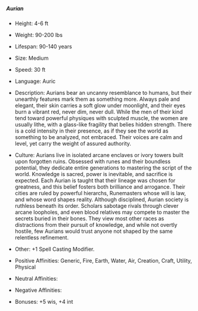 ##### Aurian

- Height: 4-6 ft
    
- Weight: 90-200 lbs
    
- Lifespan: 90-140 years
    
- Size: Medium
    
- Speed: 30 ft
    
- Language: Auric
    
- Description: Aurians bear an uncanny resemblance to humans, but their unearthly features mark them as something more. Always pale and elegant, their skin carries a soft glow under moonlight, and their eyes burn a vibrant red, never dim, never dull. While the men of their kind tend toward powerful physiques with sculpted muscle, the women are usually lithe, with a glass-like fragility that belies hidden strength. There is a cold intensity in their presence, as if they see the world as something to be analyzed, not embraced. Their voices are calm and level, yet carry the weight of assured authority.
    
- Culture: Aurians live in isolated arcane enclaves or ivory towers built upon forgotten ruins. Obsessed with runes and their boundless potential, they dedicate entire generations to mastering the script of the world. Knowledge is sacred, power is inevitable, and sacrifice is expected. Each Aurian is taught that their lineage was chosen for greatness, and this belief fosters both brilliance and arrogance. Their cities are ruled by powerful hierarchs, Runemasters whose will is law, and whose word shapes reality. Although disciplined, Aurian society is ruthless beneath its order. Scholars sabotage rivals through clever arcane loopholes, and even blood relatives may compete to master the secrets buried in their bones. They view most other races as distractions from their pursuit of knowledge, and while not overtly hostile, few Aurians would trust anyone not shaped by the same relentless refinement.
    
- Other: +1 Spell Casting Modifier.
    
- Positive Affinities: Generic, Fire, Earth, Water, Air, Creation, Craft, Utility, Physical
    
- Neutral Affinities: 
    
- Negative Affinities: 
    
- Bonuses: +5 wis, +4 int